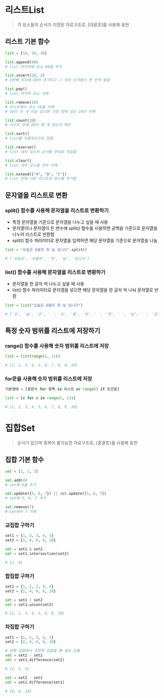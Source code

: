 # 리스트List

> 각 요소들의 순서가 지정된 자료구조로, [대괄호]를 사용해 표현
> 

## 리스트 기본 함수

```python
list = [10, 20, 30]

list.append(40)
# list 마지막에 요소 40을 추가

list.insert(20, 2)
# 2번째 자리에 20이 추가되고 그 뒤의 숫자들이 한 칸씩 밀림

list.pop()
# list 마지막 요소 삭제

list.remove(10)
# 리스트에서 요소 10을 삭제
# 10이 두 개 이상 있다면 가장 앞에 있는 10만 삭제

list.count(20)
# 리스트 안에 20이 몇 개 있는지 확인

list.sort()
# list를 오름차순으로 정렬

list.reverse()
# list 내의 요소의 순서를 반대로 뒤집음

list.clear()
# list 내의 요소를 전부 삭제

list.extend(["A", "B", "C"])
# list 안에 다른 리스트의 원소를 추가함
```

## 문자열을 리스트로 변환

### split() 함수를 사용해 문자열을 리스트로 변환하기

- 특정 문자열을 기준으로 문자열을 나누고 싶을 때 사용
- 문자열이나 문자열이 든 변수에 split() 함수를 사용하면 공백을 기준으로 문자열을 나누어 리스트로 반환함
- split() 함수 파라미터로 문자열을 입력하면 해당 문자열을 기준으로 문자열을 나눔

```python
list = "오늘은 6월의 첫 날 입니다".split()

# ['오늘은', '6월의', '첫', '날', '입니다']
```

### list() 함수를 사용해 문자열을 리스트로 변환하기

- 문자열을 한 글자 씩 나누고 싶을 때 사용
- list() 함수 파라미터로 문자열을 넣으면 해당 문자열을 한 글자 씩 나눠 문자열로 반환

```python
list = list("오늘은 6월의 첫 날 입니다")

# ['오', '늘', '은', ' ', '6', '월', '의', ' ', '첫', ' ', '날', ' ', '입', '니', '다']
```

## 특정 숫자 범위를 리스트에 저장하기

### range() 함수를 사용해 숫자 범위를 리스트에 저장

```python
list = list(range(1, 11))

# [1, 2, 3, 4, 5, 6, 7, 8, 9, 10]
```

### for문을 사용해 숫자 범위를 리스트에 저장

```python
기본형태 = [표현식 for 항목 in 리스트 or range() if 조건문]

list = [x for x in range(1, 11)]

# [1, 2, 3, 4, 5, 6, 7, 8, 9, 10]
```

# 집합Set

> 순서가 없으며 중복이 불가능한 자료구조로, {중괄호}를 사용해 표현
> 

## 집합 기본 함수

```python
set = [1, 2, 3]

set.add(4)
# set에 4를 추가

set.update({5, 6, 7}) || set.update([5, 6, 7])
# set에 5, 6, 7 추가

set.remove(7)
# set에서 7 삭제
```

### 교집합 구하기

```python
set1 = {1, 2, 3, 4, 5}
set2 = {2, 4, 6, 8, 10}

set = set1 & set2
set = set1.intersection(set2)

# {2, 4}
```

### 합집합 구하기

```python
set1 = {1, 2, 3, 4, 5}
set2 = {2, 4, 6, 8, 10}

set = set1 | set2
set = set1.union(set2)

# {1, 2, 3, 4, 5, 6, 8, 10}
```

### 차집합 구하기

```python
set1 = {1, 2, 3, 4, 5}
set2 = {2, 4, 6, 8, 10}

# 왼쪽 집합에서 오른쪽 집합을 뺀 결과 도출
set = set1 - set2
set = set1.difference(set2)

# {1, 3, 5}

set = set2 - set1
set = set2.difference(set1)

# {6, 8, 10}
```